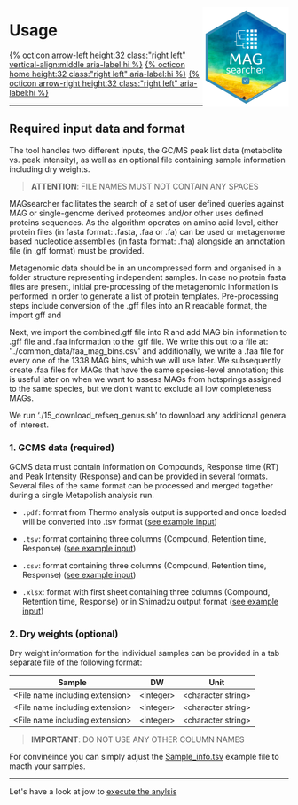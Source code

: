 <a href='https://github.com/AndreHolzer/MAGsearcher'><img src='images/MAGsearcher-hex.png' align="right" height="180" /></a>

# Usage

[{% octicon arrow-left height:32 class:"right left" vertical-align:middle aria-label:hi %}](GS_T.md) [{% octicon home height:32 class:"right left" aria-label:hi %}](index.md) [{% octicon arrow-right height:32 class:"right left" aria-label:hi %}](US_E.md)

----



## Required input data and format

The tool handles two different inputs, the GC/MS peak list data (metabolite vs. peak intensity), as well as an optional file containing sample information including dry weights.

> **ATTENTION**: FILE NAMES MUST NOT CONTAIN ANY SPACES



MAGsearcher facilitates the search of a set of user defined queries against MAG or single-genome derived proteomes and/or other uses defined proteins sequences. As the algorithm operates on amino acid level, either protein files (in fasta format: .fasta, .faa or .fa) can be used or metagenome based nucleotide assemblies (in fasta format: .fna) alongside an annotation file (in .gff format) must be provided. 

Metagenomic data should be in an uncompressed form and organised in a folder structure representing independent samples. In case no protein fasta files are present, initial pre-processing of the metagenomic information is performed in order to generate a list of protein templates. Pre-processing steps include conversion of the .gff files into an R readable format, the import gff and 

 

Next, we import the combined.gff file into R and add MAG bin information to .gff file and .faa information to the .gff file. We write this out to a file at: '../common_data/faa_mag_bins.csv' and additionally, we write a .faa file for every one of the 1338 MAG bins, which we will use later. We subsequently create .faa files for MAGs that have the same species-level annotation; this is useful later on when we want to assess MAGs from hotsprings assigned to the same species, but we don’t want to exclude all low completeness MAGs. 

 

We run ‘./15_download_refseq_genus.sh’ to download any additional genera of interest. 





### 1. GCMS data (required)
GCMS data must contain information on Compounds, Response time (RT) and Peak Intensity (Response) and can be provided in several formats. Several files of the same format can be processed and merged together during a single Metapolish analysis run.

- `.pdf`: format from Thermo analysis output is supported and once loaded will be converted into .tsv format ([see example input](https://github.com/AndreHolzer/Metapolish/blob/master/example_data/input/Thermo-Xcaliber-Tracefinder/Thermo-example_output_1.pdf))


- `.tsv`: format containing three columns (Compound, Retention time, Response) ([see example input](https://github.com/AndreHolzer/Metapolish/blob/master/example_data/input/Sample1.tsv))


- `.csv`: format containing three columns (Compound, Retention time, Response) ([see example input](https://github.com/AndreHolzer/Metapolish/blob/master/example_data/input/Sample1.tsv))


- `.xlsx`: format with first sheet containing three columns (Compound, Retention time, Response) or in Shimadzu output format ([see example input](https://github.com/AndreHolzer/Metapolish/blob/master/example_data/input/Shimadzu_GCMSsolution/1_1_fame.xlsx))

   
### 2. Dry weights (optional)
Dry weight information for the individual samples can be provided in a tab separate file of the following format:

   | Sample                            | DW          | Unit                 |
   | --------------------------------- | ----------- | -------------------- |
   | \<File name including extension\> | \<integer\> | \<character string\> |
   | \<File name including extension\> | \<integer\> | \<character string\> |
   | \<File name including extension\> | \<integer\> | \<character string\> |

   > **IMPORTANT**: DO NOT USE ANY OTHER COLUMN NAMES

For convineince you can simply adjust the [Sample_info.tsv](example_data/Sample_info.tsv) example file to macth your samples.




----
Let's have a look at jow to [execute the anylsis](US_E.md)
